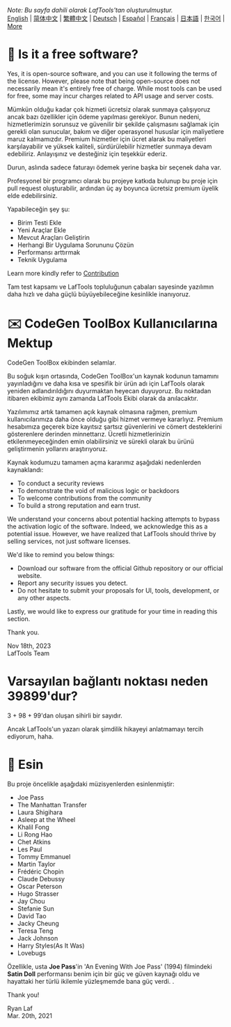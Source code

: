 <i>Note: Bu sayfa dahili olarak LafTools'tan oluşturulmuştur.</i> <br/> [English](/docs/en_US)  |  [简体中文](/docs/zh_CN)  |  [繁體中文](/docs/zh_HK)  |  [Deutsch](/docs/de)  |  [Español](/docs/es)  |  [Français](/docs/fr)  |  [日本語](/docs/ja)  |  [한국어](/docs/ko) | [More](/docs/) <br/>

# 🙋 Is it a free software?

Yes, it is open-source software, and you can use it following the terms of the license. However, please note that being open-source does not necessarily mean it's entirely free of charge. While most tools can be used for free, some may incur charges related to API usage and server costs.

Mümkün olduğu kadar çok hizmeti ücretsiz olarak sunmaya çalışıyoruz ancak bazı özellikler için ödeme yapılması gerekiyor. Bunun nedeni, hizmetlerimizin sorunsuz ve güvenilir bir şekilde çalışmasını sağlamak için gerekli olan sunucular, bakım ve diğer operasyonel hususlar için maliyetlere maruz kalmamızdır. Premium hizmetler için ücret alarak bu maliyetleri karşılayabilir ve yüksek kaliteli, sürdürülebilir hizmetler sunmaya devam edebiliriz. Anlayışınız ve desteğiniz için teşekkür ederiz.

Durun, aslında sadece faturayı ödemek yerine başka bir seçenek daha var.

Profesyonel bir programcı olarak bu projeye katkıda bulunup bu proje için pull request oluşturabilir, ardından üç ay boyunca ücretsiz premium üyelik elde edebilirsiniz.

Yapabileceğin şey şu:

- Birim Testi Ekle
- Yeni Araçlar Ekle
- Mevcut Araçları Geliştirin
- Herhangi Bir Uygulama Sorununu Çözün
- Performansı arttırmak
- Teknik Uygulama

Learn more kindly refer to [Contribution](CONTRIBUTION.md)

Tam test kapsamı ve LafTools topluluğunun çabaları sayesinde yazılımın daha hızlı ve daha güçlü büyüyebileceğine kesinlikle inanıyoruz.

# ✉️ CodeGen ToolBox Kullanıcılarına Mektup

CodeGen ToolBox ekibinden selamlar.

Bu soğuk kışın ortasında, CodeGen ToolBox'un kaynak kodunun tamamını yayınladığını ve daha kısa ve spesifik bir ürün adı için LafTools olarak yeniden adlandırıldığını duyurmaktan heyecan duyuyoruz. Bu noktadan itibaren ekibimiz aynı zamanda LafTools Ekibi olarak da anılacaktır.

Yazılımımız artık tamamen açık kaynak olmasına rağmen, premium kullanıcılarımıza daha önce olduğu gibi hizmet vermeye kararlıyız. Premium hesabımıza geçerek bize kayıtsız şartsız güvenlerini ve cömert desteklerini gösterenlere derinden minnettarız. Ücretli hizmetlerinizin etkilenmeyeceğinden emin olabilirsiniz ve sürekli olarak bu ürünü geliştirmenin yollarını araştırıyoruz.

Kaynak kodumuzu tamamen açma kararımız aşağıdaki nedenlerden kaynaklandı:

- To conduct a security reviews
- To demonstrate the void of malicious logic or backdoors
- To welcome contributions from the community
- To build a strong reputation and earn trust.

We understand your concerns about potential hacking attempts to bypass the activation logic of the software. Indeed, we acknowledge this as a potential issue. However, we have realized that LafTools should thrive by selling services, not just software licenses.

We'd like to remind you below things:

- Download our software from the official Github repository or our official website.
- Report any security issues you detect.
- Do not hesitate to submit your proposals for UI, tools, development, or any other aspects.

Lastly, we would like to express our gratitude for your time in reading this section.

Thank you.

Nov 18th, 2023  
LafTools Team

# Varsayılan bağlantı noktası neden 39899'dur?

3 + 98 + 99'dan oluşan sihirli bir sayıdır.

Ancak LafTools'un yazarı olarak şimdilik hikayeyi anlatmamayı tercih ediyorum, haha.

# 🎷 Esin

Bu proje öncelikle aşağıdaki müzisyenlerden esinlenmiştir:

- Joe Pass
- The Manhattan Transfer
- Laura Shigihara
- Asleep at the Wheel
- Khalil Fong
- Li Rong Hao
- Chet Atkins
- Les Paul
- Tommy Emmanuel
- Martin Taylor
- Frédéric Chopin
- Claude Debussy
- Oscar Peterson
- Hugo Strasser
- Jay Chou
- Stefanie Sun
- David Tao
- Jacky Cheung
- Teresa Teng
- Jack Johnson
- Harry Styles(As It Was)
- Lovebugs

Özellikle, usta **Joe Pass**'in 'An Evening With Joe Pass' (1994) filmindeki **Satin Doll** performansı benim için bir güç ve güven kaynağı oldu ve hayattaki her türlü ikilemle yüzleşmemde bana güç verdi. .

Thank you!

Ryan Laf  
Mar. 20th, 2021
